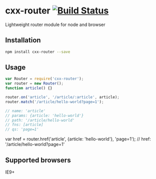 # cxx-router [![Build Status](https://travis-ci.org/pqx/cxx-router.svg)](https://travis-ci.org/pqx/cxx-router)
Lightweight router module for node and browser
## Installation
``` sh
npm install cxx-router --save
```
## Usage
``` javascript
var Router = require('cxx-router');
var router = new Router();
function article() {}

router.on('article', '/article/:article', article);
router.match('/article/hello-world?page=1');

// name: 'article'
// params: {article: 'hello-world'}
// path: '/article/hello-world'
// fns: [article]
// qs: 'page=1'
```

var href = router.href('article', {article: 'hello-world'}, 'page=1');
// href: '/article/hello-world?page=1'

## Supported browsers
IE9+
